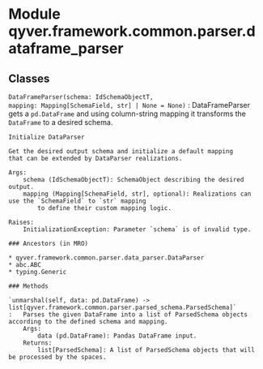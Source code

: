 Module qyver.framework.common.parser.dataframe_parser
===========================================================

Classes
-------

`DataFrameParser(schema: IdSchemaObjectT, mapping: Mapping[SchemaField, str] | None = None)`
:   DataFrameParser gets a `pd.DataFrame` and using column-string mapping
    it transforms the `DataFrame` to a desired schema.
    
    Initialize DataParser
    
    Get the desired output schema and initialize a default mapping
    that can be extended by DataParser realizations.
    
    Args:
        schema (IdSchemaObjectT): SchemaObject describing the desired output.
        mapping (Mapping[SchemaField, str], optional): Realizations can use the `SchemaField` to `str` mapping
            to define their custom mapping logic.
    
    Raises:
        InitializationException: Parameter `schema` is of invalid type.

    ### Ancestors (in MRO)

    * qyver.framework.common.parser.data_parser.DataParser
    * abc.ABC
    * typing.Generic

    ### Methods

    `unmarshal(self, data: pd.DataFrame) ‑> list[qyver.framework.common.parser.parsed_schema.ParsedSchema]`
    :   Parses the given DataFrame into a list of ParsedSchema objects according to the defined schema and mapping.
        Args:
            data (pd.DataFrame): Pandas DataFrame input.
        Returns:
            list[ParsedSchema]: A list of ParsedSchema objects that will be processed by the spaces.
